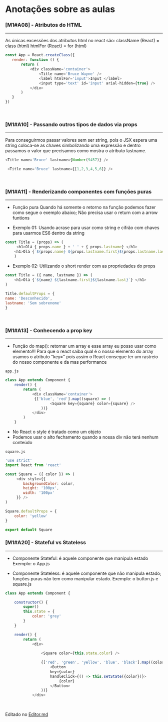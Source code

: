 # Anotações sobre as aulas

### [M1#A08] - Atributos do HTML

------------



 As únicas excessões dos atributos html no react são:
 className (React) = class (html)
 htmlFor (React) = for (html)
 
 ```javascript
const App = React.createClass({
	render: function () {
        return (
            <div className='container'>
                <Title name='Bruce Wayne' />
                <label htmlFor='input'>Input </label>
                <input type='text' id='input' arial-hidden={true} />
            </div>
        )
    }
})
```
<br/>

### [M1#A10] - Passando outros tipos de dados via props

------------

Para conseguirmos passar valores sem ser string, pois o JSX espera uma string
coloca-se as chaves simbolizando uma expressão e dentro passamos o valor que precisamos como mostra o atributo lastname.
```javascript
<Title name='Bruce' lastname={Number(9457)} />
```
```javascript
 <Title name='Bruce' lastname={[1,2,3,4,5,6]} />
```
<br/>

### [M1#A11] - Renderizando componentes com funções puras

------------

- Função pura
 Quando há somente o retorno na função podemos fazer como segue o exemplo abaixo;
 Não precisa usar o return com a arrow funtions
 
 - Exemplo 01:
 	Usando acrase para usar como string e cifrão com chaves para usarmos ES6 dentro da 		string	
 ```javascript
const Title = (props) => (
      <h1>Olá { props.name } + ' ' + { props.lastname} </h1>
     <h1>Olá {`${props.name} ${props.lastname.first}${props.lastname.last}`} </h1>
     )
``` 
 - Exemplo 02:
	Utilizando o short render com as propriedades do props	
```javascript
const Title = ({ name, lastname }) => (
    <h1>Olá {`${name} ${lastname.first}${lastname.last}`} </h1>
) 
   
Title.defaultProps = {
name: 'Desconhecido',
lastname: 'Sem sobrenome'
}
```
<br/>

### [M1#A13] - Conhecendo a prop key

------------
- Função do map(): retornar um array e esse array eu posso usar como elemento!!! Para que o react saiba qual é o nosso elemento do array usamos o atributo "key="
pois assim o React consegue ter um rastreio do nosso componente e da mas performance

`app.js`
```javascript
class App extends Component {
    render() {
        return (
            <div className='container'>
			 {['blue', 'red'].map((square) => (
                    <Square key={square} color={square} />
                ))}
            </div>
        )
    }
```

- No React o style é tratado como um objeto
- Podemos usar o alto fechamento quando a nossa div não terá nenhum conteúdo

`square.js`
```javascript
'use strict'
import React from 'react'

const Square = ({ color }) => (
     <div style={{
        backgroundColor: color,
        height: '100px',
        width: '100px'
     }} />
)

Square.defaultProps = {
    color: 'yellow'
}

export default Square 
```

### [M1#A20] - Stateful vs Stateless

------------



- Componente Stateful: é aquele componente que manipula estado
  Exemplo: o App.js

- Componente Stateless: é aquele componente que não manipula estado; funções puras não tem como manipular estado.
  Exemplo: o button.js e square.js
  
```javascript
class App extends Component {

    constructor() {
        super()
        this.state = {
            color: 'grey'
        }
    }

    render() {
        return (
            <div>
			
                <Square color={this.state.color} />

                {['red', 'green', 'yellow', 'blue', 'black'].map((color) => (
                    <Button
                    key={color}
                    handleClick={() => this.setState({color})}>
                        {color}
                    </Button>
                ))}
            </div>
```
<br/>

Editado no [Editor.md](https://pandao.github.io/editor.md/en.html/)